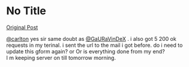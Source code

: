 # No Title

[Original Post](https://discourse.onlinedegree.iitm.ac.in/t/169029/629)

<p><a class="mention" href="/u/carlton">@carlton</a> yes sir same doubt as <a class="mention" href="/u/gauravindex">@GaURaVinDeX</a> . i also got 5 200 ok requests in my terinal. i sent the url to the mail i got before. do i need to update this gform again? or  Or is everything done from my end?<br>
I m keeping server on till tomorrow morning.</p>